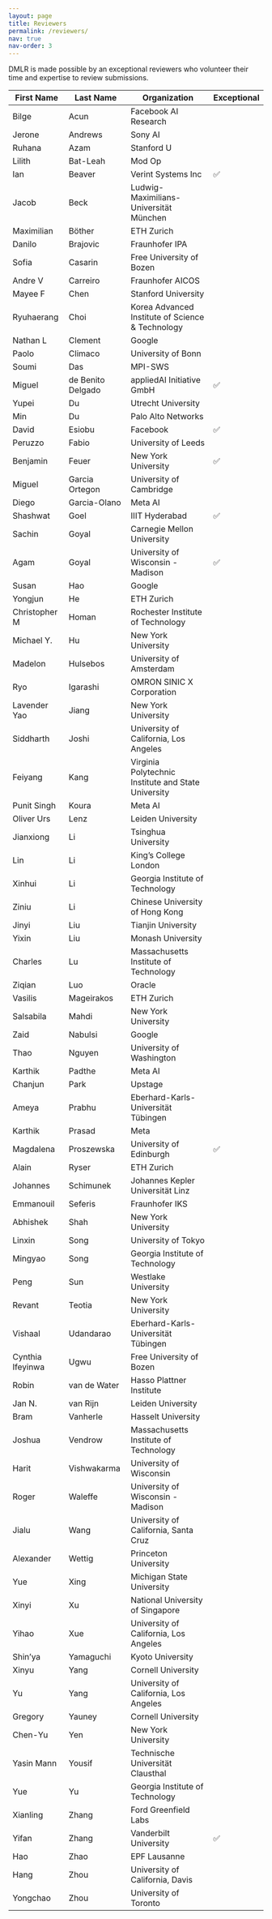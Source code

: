 ```yaml
---
layout: page
title: Reviewers
permalink: /reviewers/
nav: true
nav-order: 3
---
```


DMLR is made possible by an exceptional reviewers who volunteer their time and expertise to review submissions.

| First Name | Last Name | Organization | Exceptional
| --- | --- | --- | --- |
| Bilge | Acun | Facebook AI Research | 
| Jerone | Andrews | Sony AI |
| Ruhana | Azam | Stanford U |  
| Lilith | Bat-Leah | Mod Op | 
| Ian | Beaver | Verint Systems Inc | :white_check_mark:
| Jacob | Beck | Ludwig-Maximilians-Universität München | 
| Maximilian | Böther  | ETH Zurich | 
| Danilo | Brajovic | Fraunhofer IPA | 
| Sofia | Casarin | Free University of Bozen | 
| Andre V | Carreiro | Fraunhofer AICOS |
| Mayee F | Chen | Stanford University |
| Ryuhaerang | Choi | Korea Advanced Institute of Science & Technology | 
| Nathan L | Clement | Google |
| Paolo | Climaco | University of Bonn |
| Soumi | Das | MPI-SWS |
| Miguel | de Benito Delgado | appliedAI Initiative GmbH | :white_check_mark:
| Yupei | Du | Utrecht University |
| Min | Du | Palo Alto Networks |
| David | Esiobu | Facebook | :white_check_mark:
| Peruzzo | Fabio | University of Leeds |
| Benjamin | Feuer | New York University | :white_check_mark:
| Miguel | Garcia Ortegon | University of Cambridge |
| Diego | Garcia-Olano | Meta AI |
| Shashwat | Goel | IIIT Hyderabad | :white_check_mark:
| Sachin | Goyal | Carnegie Mellon University |
| Agam | Goyal | University of Wisconsin - Madison| :white_check_mark:
| Susan | Hao | Google |
| Yongjun | He | ETH Zurich |
| Christopher M | Homan | Rochester Institute of Technology |
| Michael Y. | Hu | New York University |
| Madelon | Hulsebos | University of Amsterdam |
| Ryo | Igarashi | OMRON SINIC X Corporation |
| Lavender Yao | Jiang | New York University |
| Siddharth | Joshi | University of California, Los Angeles |
| Feiyang | Kang | Virginia Polytechnic Institute and State University |
| Punit Singh | Koura | Meta AI |
| Oliver Urs | Lenz | Leiden University |
| Jianxiong | Li | Tsinghua University |
| Lin | Li | King’s College London |
| Xinhui | Li | Georgia Institute of Technology |
| Ziniu | Li | Chinese University of Hong Kong |
| Jinyi | Liu | Tianjin University |
| Yixin | Liu | Monash University |
| Charles | Lu | Massachusetts Institute of Technology |
| Ziqian | Luo | Oracle |
| Vasilis | Mageirakos | ETH Zurich |
| Salsabila | Mahdi | New York University |
| Zaid | Nabulsi | Google |
| Thao | Nguyen | University of Washington |
| Karthik | Padthe | Meta AI |
| Chanjun | Park | Upstage |
| Ameya | Prabhu | Eberhard-Karls-Universität Tübingen |
| Karthik | Prasad | Meta |
| Magdalena | Proszewska | University of Edinburgh | :white_check_mark:
| Alain | Ryser | ETH Zurich |
| Johannes | Schimunek | Johannes Kepler Universität Linz |
| Emmanouil | Seferis | Fraunhofer IKS |
| Abhishek | Shah | New York University |
| Linxin | Song | University of Tokyo |
| Mingyao | Song | Georgia Institute of Technology |
| Peng | Sun | Westlake University |
| Revant | Teotia | New York University |
| Vishaal | Udandarao | Eberhard-Karls-Universität Tübingen |
| Cynthia Ifeyinwa | Ugwu | Free University of Bozen |
| Robin | van de Water | Hasso Plattner Institute |
| Jan N. | van Rijn | Leiden University |
| Bram | Vanherle | Hasselt University |
| Joshua | Vendrow | Massachusetts Institute of Technology |
| Harit | Vishwakarma | University of Wisconsin |
| Roger | Waleffe | University of Wisconsin - Madison |
| Jialu | Wang | University of California, Santa Cruz |
| Alexander | Wettig | Princeton University |
| Yue | Xing | Michigan State University |
| Xinyi | Xu | National University of Singapore |
| Yihao | Xue | University of California, Los Angeles |
| Shin’ya | Yamaguchi | Kyoto University |
| Xinyu | Yang | Cornell University |
| Yu | Yang | University of California, Los Angeles |
| Gregory | Yauney | Cornell University |
| Chen-Yu | Yen | New York University |
| Yasin Mann | Yousif | Technische Universität Clausthal |
| Yue | Yu | Georgia Institute of Technology |
| Xianling | Zhang | Ford Greenfield Labs |
| Yifan | Zhang | Vanderbilt University | :white_check_mark:
| Hao | Zhao | EPF Lausanne |
| Hang | Zhou | University of California, Davis |
| Yongchao | Zhou | University of Toronto |